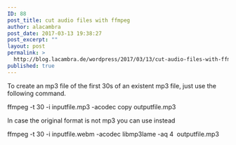 ```yaml
---
ID: 88
post_title: cut audio files with ffmpeg
author: alacambra
post_date: 2017-03-13 19:38:27
post_excerpt: ""
layout: post
permalink: >
  http://blog.lacambra.de/wordpress/2017/03/13/cut-audio-files-with-ffmpeg/
published: true
---
```

To create an mp3 file of the first 30s of an existent mp3 file, just use the following command.

ffmpeg -t 30 -i inputfile.mp3 -acodec copy outputfile.mp3

In case the original format is not mp3 you can use instead

ffmpeg -t 30 -i inputfile.webm -acodec libmp3lame -aq 4  outputfile.mp3